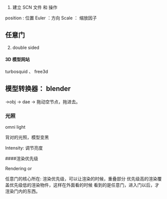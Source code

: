 1. 建立 SCN 文件 和 操作

position : 位置
Euler ：方向
Scale ： 缩放因子



## 任意门

2. double sided


#### 3D 模型网站

 turbosquid  、 free3d

## 模型转换器： blender

->obj -> dae -> 拖动空节点，拖进去。

### 光照

omni light

背对的光照，模型变黑

Intensity: 调节亮度

####渲染优先级

Rendering or

任意门的核心所在:  渲染优先级，可以让渲染的时候，重叠部分 优先级高的渲染覆盖优先级低的渲染物件，这样在外面看的时候 看到的是任意门，进入门以后，才渲染门内的东西。
